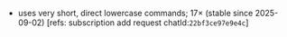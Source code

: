 - uses very short, direct lowercase commands; 17× (stable since 2025-09-02) [refs: subscription add request chatId:`22bf3ce97e9e4c`]
